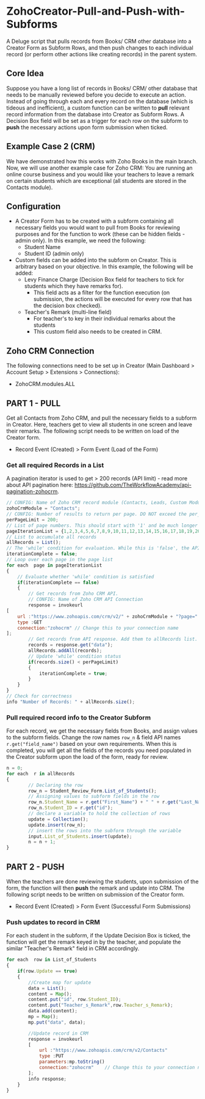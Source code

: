# ZohoCreator-Pull-and-Push-with-Subforms
A Deluge script that pulls records from Books/ CRM other database into a Creator Form as Subform Rows, and then push changes to each individual record (or perform other actions like creating records) in the parent system.

## Core Idea
Suppose you have a long list of records in Books/ CRM/ other database that needs to be manually reviewed before you decide to execute an action. Instead of going through each and every record on the database (which is tideous and inefficient), a custom function can be written to **pull** relevant record information from the database into Creator as Subform Rows. A Decision Box field will be set as a trigger for each row on the subform to **push** the necessary actions upon form submission when ticked. 

## Example Case 2 (CRM)
We have demonstrated how this works with Zoho Books in the main branch. Now, we will use another example case for Zoho CRM: You are running an online course business and you would like your teachers to leave a remark on certain students which are exceptional (all students are stored in the Contacts module).

## Configuration
* A Creator Form has to be created with a subform containing all necessary fields you would want to pull from Books for reviewing purposes and for the function to work (these can be hidden fields - admin only). In this example, we need the following:
  * Student Name
  * Student ID (admin only)
* Custom fields can be added into the subform on Creator. This is arbitrary based on your objective. In this example, the following will be added:
  * Levy Finance Charge (Decision Box field for teachers to tick for students which they have remarks for).
    * This field acts as a filter for the function execution (on submission, the actions will be executed for every row that has the decision box checked).
  * Teacher's Remark (multi-line field)
    * For teacher's to key in their individual remarks about the students
    * This custom field also needs to be created in CRM.

## Zoho CRM Connection
The following connections need to be set up in Creator (Main Dashboard > Account Setup > Extensions > Connections):
* ZohoCRM.modules.ALL

## PART 1 - PULL
Get all Contacts from Zoho CRM, and pull the necessary fields to a subform in Creator. Here, teachers get to view all students in one screen and leave their remarks. The following script needs to be written on load of the Creator form.
* Record Event (Created) > Form Event (Load of the Form)

### Get all required Records in a List
A pagination iterator is used to get > 200 records (API limit) - read more about API pagination here: https://github.com/TheWorkflowAcademy/api-pagination-zohocrm. 

```javascript
// CONFIG: Name of Zoho CRM record module (Contacts, Leads, Custom Modules, etc.)
zohoCrmModule = "Contacts";
// CONFIG: Number of results to return per page. DO NOT exceed the per_page limit of your API, or this function will not perform correctly.
perPageLimit = 200;
// List of page numbers. This should start with '1' and be much longer than the expected number of pages.
pageIterationList = {1,2,3,4,5,6,7,8,9,10,11,12,13,14,15,16,17,18,19,20,21,22,23,24,25};
// List to accumulate all records
allRecords = List();
// The 'while' condition for evaluation. While this is 'false', the API requests will continue. 
iterationComplete = false;
// Loop over each page in the page list
for each  page in pageIterationList
{
	// Evaluate whether 'while' condition is satisfied
	if(iterationComplete == false)
	{
		// Get records from Zoho CRM API.
		// CONFIG: Name of Zoho CRM API Connection
		response = invokeurl
[
	url :"https://www.zohoapis.com/crm/v2/" + zohoCrmModule + "?page=" + page + "&per_page=" + perPageLimit
	type :GET
	connection:"zohocrm" // Change this to your connection name
];
		// Get records from API response. Add them to allRecords list.
		records = response.get("data");
		allRecords.addAll(records);
		// Update 'while' condition status
		if(records.size() < perPageLimit)
		{
			iterationComplete = true;
		}
	}
}
// Check for correctness
info "Number of Records: " + allRecords.size();

```

### Pull required record info to the Creator Subform
For each record, we get the necessary fields from Books, and assign values to the subform fields. Change the row names `row_n` & field API names `r.get("field_name")` based on your own requirements. When this is completed, you will get all the fields of the records you need populated in the Creator subform upon the load of the form, ready for review. 

```javascript
n = 0;
for each  r in allRecords
{
		// Declaring the row
		row_n = Student_Review_Form.List_of_Students();
		// Assigning values to subform fields in the row
		row_n.Student_Name = r.get("First_Name") + " " + r.get("Last_Name");
		row_n.Student_ID = r.get("id");
		// declare a variable to hold the collection of rows
		update = Collection();
		update.insert(row_n);
		// insert the rows into the subform through the variable
		input.List_of_Students.insert(update);
		n = n + 1;
}
```

## PART 2 - PUSH
When the teachers are done reviewing the students, upon submission of the form, the function will then **push** the remark and update into CRM. The following script needs to be written on submission of the Creator form.
  * Record Event (Created) > Form Event (Successful Form Submissions)

### Push updates to record in CRM
For each student in the subform, if the Update Decision Box is ticked, the function will get the remark keyed in by the teacher, and populate the similar "Teacher's Remark" field in CRM accordingly.

```javascript
for each  row in List_of_Students
{
	if(row.Update == true)
	{
		//Create map for update
		data = List();
		content = Map();
		content.put("id", row.Student_ID);
		content.put("Teacher_s_Remark",row.Teacher_s_Remark);
		data.add(content);
		mp = Map();
		mp.put("data", data);

		//Update record in CRM
		response = invokeurl
		[
			url :"https://www.zohoapis.com/crm/v2/Contacts"
			type :PUT
			parameters:mp.toString()
			connection:"zohocrm"	// Change this to your connection name
		];
		info response;
	}
}
```
